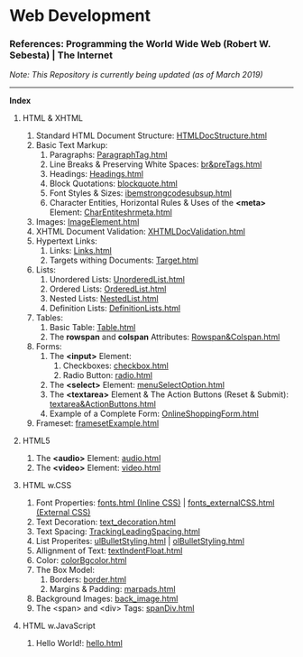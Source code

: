 # Web Development

### References: Programming the World Wide Web (Robert W. Sebesta) | The Internet

*Note: This Repository is currently being updated (as of March 2019)*

<hr/>

**Index**
1. HTML & XHTML
   1. Standard HTML Document Structure: [HTMLDocStructure.html](https://github.com/Ch-sriram/Web-Development-I/blob/master/HTML%20%26%20XHTML/HTMLDocStructure.html)
   2. Basic Text Markup: 
      1. Paragraphs: [ParagraphTag.html](https://github.com/Ch-sriram/Web-Development-I/blob/master/HTML%20%26%20XHTML/ParagraphTag.html)
      2. Line Breaks & Preserving White Spaces: [br&preTags.html](https://github.com/Ch-sriram/Web-Development-I/blob/master/HTML%20%26%20XHTML/br%26preTags.html)
      3. Headings: [Headings.html](https://github.com/Ch-sriram/Web-Development-I/blob/master/HTML%20%26%20XHTML/Headings.html)
      4. Block Quotations: [blockquote.html](https://github.com/Ch-sriram/Web-Development-I/blob/master/HTML%20%26%20XHTML/blockquote.html)
      5. Font Styles & Sizes: [ibemstrongcodesubsup.html](https://github.com/Ch-sriram/Web-Development-I/blob/master/HTML%20%26%20XHTML/ibemstrongcodesubsup.html)
      6. Character Entities, Horizontal Rules & Uses of the **&lt;meta>** Element: [CharEntiteshrmeta.html](https://github.com/Ch-sriram/Web-Development-I/blob/master/HTML%20%26%20XHTML/CharEntiteshrmeta.html)
   3. Images: [ImageElement.html](https://github.com/Ch-sriram/Web-Development-I/blob/master/HTML%20%26%20XHTML/ImageElement.html)
   4. XHTML Document Validation: [XHTMLDocValidation.html](https://github.com/Ch-sriram/Web-Development-I/blob/master/HTML%20%26%20XHTML/XHTMLDocValidation.html)
   5. Hypertext Links: 
      1. Links: [Links.html](https://github.com/Ch-sriram/Web-Development-I/blob/master/HTML%20%26%20XHTML/Links.html)
      2. Targets withing Documents: [Target.html](https://github.com/Ch-sriram/Web-Development-I/blob/master/HTML%20%26%20XHTML/Target.html)
   6. Lists: 
      1. Unordered Lists: [UnorderedList.html](https://github.com/Ch-sriram/Web-Development-I/blob/master/HTML%20%26%20XHTML/UnorderedList.html)
      2. Ordered Lists: [OrderedList.html](https://github.com/Ch-sriram/Web-Development-I/blob/master/HTML%20%26%20XHTML/OrderedList.html)
      3. Nested Lists: [NestedList.html](https://github.com/Ch-sriram/Web-Development-I/blob/master/HTML%20%26%20XHTML/NestedList.html)
      4. Definition Lists: [DefinitionLists.html](https://github.com/Ch-sriram/Web-Development-I/blob/master/HTML%20%26%20XHTML/DefinitionLists.html)
   7. Tables: 
      1. Basic Table: [Table.html](https://github.com/Ch-sriram/Web-Development-I/blob/master/HTML%20%26%20XHTML/Table.html)
      2. The **rowspan** and **colspan** Attributes: [Rowspan&Colspan.html](https://github.com/Ch-sriram/Web-Development-I/blob/master/HTML%20%26%20XHTML/Rowspan%26Colspan.html)
   8. Forms: 
       1. The **&lt;input>** Element: 
          1. Checkboxes: [checkbox.html](https://github.com/Ch-sriram/Web-Development-I/blob/master/HTML%20%26%20XHTML/checkbox.html)
          2. Radio Button: [radio.html](https://github.com/Ch-sriram/Web-Development-I/blob/master/HTML%20%26%20XHTML/radio.html)
       2. The **&lt;select>** Element: [menuSelectOption.html](https://github.com/Ch-sriram/Web-Development-I/blob/master/HTML%20%26%20XHTML/menuSelectOption.html)
       3. The **&lt;textarea>** Element & The Action Buttons (Reset & Submit): [textarea&ActionButtons.html](https://github.com/Ch-sriram/Web-Development-I/blob/master/HTML%20%26%20XHTML/textarea%26ActionButtons.html)
       4. Example of a Complete Form: [OnlineShoppingForm.html](https://github.com/Ch-sriram/Web-Development-I/blob/master/HTML%20%26%20XHTML/OnlineShoppingForm.html)
   9. Frameset: [framesetExample.html](https://github.com/Ch-sriram/Web-Development-I/blob/master/HTML%20%26%20XHTML/framesetExample.html)
   
2. HTML5
   1. The **&lt;audio>** Element: [audio.html](https://github.com/Ch-sriram/Web-Development-I/blob/master/HTML5/audio.html)
   2. The **&lt;video>** Element: [video.html](https://github.com/Ch-sriram/Web-Development-I/blob/master/HTML5/video.html)

3. HTML w.CSS
   1. Font Properties: [fonts.html (Inline CSS)](https://github.com/Ch-sriram/Web-Development-I/blob/master/HTML%20with%20CSS/fonts.html) | [fonts_externalCSS.html (External CSS)](https://github.com/Ch-sriram/Web-Development-I/blob/master/HTML%20with%20CSS/fonts_externalCSS.html)
   2. Text Decoration: [text_decoration.html](https://github.com/Ch-sriram/Web-Development-I/blob/master/HTML%20with%20CSS/text_decoration.html)
   3. Text Spacing: [TrackingLeadingSpacing.html](https://github.com/Ch-sriram/Web-Development-I/blob/master/HTML%20with%20CSS/TrackingLeadingSpacing.html)
   4. List Properites: [ulBulletStyling.html](https://github.com/Ch-sriram/Web-Development-I/blob/master/HTML%20with%20CSS/ulBulletStyling.html) | [olBulletStyling.html](https://github.com/Ch-sriram/Web-Development-I/blob/master/HTML%20with%20CSS/olBulletStyling.html)
   5. Allignment of Text: [textIndentFloat.html](https://github.com/Ch-sriram/Web-Development-I/blob/master/HTML%20with%20CSS/textIndentFloat.html)
   6. Color: [colorBgcolor.html](https://github.com/Ch-sriram/Web-Development-I/blob/master/HTML%20with%20CSS/colorBgcolor.html)
   7. The Box Model:
      1. Borders: [border.html](https://github.com/Ch-sriram/Web-Development-I/blob/master/HTML%20with%20CSS/border.html)
      2. Margins & Padding: [marpads.html](https://github.com/Ch-sriram/Web-Development-I/blob/master/HTML%20with%20CSS/marpads.html)
   8. Background Images: [back_image.html](https://github.com/Ch-sriram/Web-Development-I/blob/master/HTML%20with%20CSS/back_image.html)
   9. The &lt;span> and &lt;div> Tags: [spanDiv.html](https://github.com/Ch-sriram/Web-Development-I/blob/master/HTML%20with%20CSS/spanDiv.html)

4. HTML w.JavaScript
   1. Hello World!: [hello.html](https://github.com/Ch-sriram/Web-Development-I/blob/master/HTML%20with%20JavaScript/hello.html)
   


